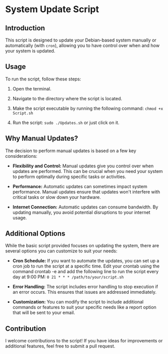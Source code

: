# System Update Script

## Introduction

This script is designed to update your Debian-based system manually or automatically (with `cron`), allowing you to have control over when and how your system is updated.

## Usage

To run the script, follow these steps:

1. Open the terminal.

2. Navigate to the directory where the script is located.

3. Make the script executable by running the following command:
   `chmod +x Script.sh`

4. Run the script: `sudo ./Updates.sh` or just click on it.

## Why Manual Updates?

The decision to perform manual updates is based on a few key considerations:

- __Flexibility and Control:__ Manual updates give you control over when updates are performed. This can be crucial when you need your system to perform optimally during specific tasks or activities.

- __Performance:__ Automatic updates can sometimes impact system performance. Manual updates ensure that updates won't interfere with critical tasks or slow down your hardware.

- __Internet Connection:__ Automatic updates can consume bandwidth. By updating manually, you avoid potential disruptions to your internet usage.

## Additional Options

While the basic script provided focuses on updating the system, there are several options you can customize to suit your needs:

- __Cron Schedule:__ If you want to automate the updates, you can set up a cron job to run the script at a specific time. Edit your crontab using the command crontab -e and add the following line to run the script every day at 9:00 PM:
   `0 21 * * * /path/to/your/script.sh`

- __Error Handling:__ The script includes error handling to stop execution if an error occurs. This ensures that issues are addressed immediately.

- __Customization:__ You can modify the script to include additional commands or features to suit your specific needs like a report option that will be sent to your email.

## Contribution
I welcome contributions to the script! If you have ideas for improvements or additional features, feel free to submit a pull request.  
